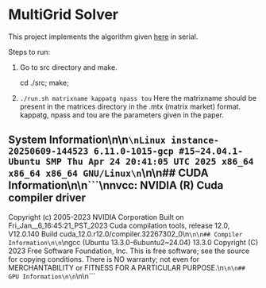 
# MultiGrid Solver

This project implements the algorithm given [here](https://github.com/mishraiiit/MultiGridSolver/blob/master/docs/AGMG_For_Convection_Diffusion.pdf)  in serial.

Steps to run:

1) Go to src directory and make.

    cd ./src; make;

2) `./run.sh matrixname kappatg npass tou`
Here the matrixname should be present in the matrices directory in the .mtx (matrix market) format. kappatg, npass and tou are the parameters given in the paper.
## System Information\n\n```\nLinux instance-20250609-144523 6.11.0-1015-gcp #15~24.04.1-Ubuntu SMP Thu Apr 24 20:41:05 UTC 2025 x86_64 x86_64 x86_64 GNU/Linux\n```\n\n## CUDA Information\n\n```\nnvcc: NVIDIA (R) Cuda compiler driver
Copyright (c) 2005-2023 NVIDIA Corporation
Built on Fri_Jan__6_16:45:21_PST_2023
Cuda compilation tools, release 12.0, V12.0.140
Build cuda_12.0.r12.0/compiler.32267302_0\n```\n\n## Compiler Information\n\n```\ngcc (Ubuntu 13.3.0-6ubuntu2~24.04) 13.3.0
Copyright (C) 2023 Free Software Foundation, Inc.
This is free software; see the source for copying conditions.  There is NO
warranty; not even for MERCHANTABILITY or FITNESS FOR A PARTICULAR PURPOSE.\n```\n\n## GPU Information\n\n```\n\n```
